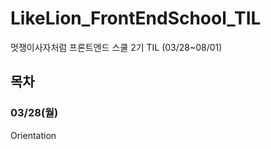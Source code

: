 # LikeLion_FrontEndSchool_TIL
멋쟁이사자처럼 프론트엔드 스쿨 2기 TIL (03/28~08/01)

## 목차

### 03/28(월)
Orientation
